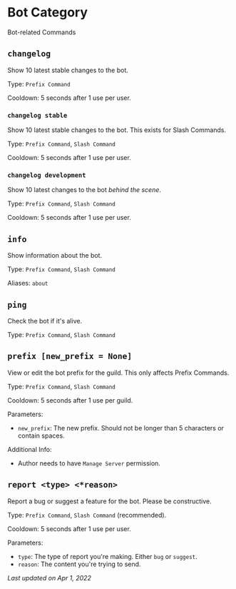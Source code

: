 # Bot Category

Bot-related Commands

## `changelog`

Show 10 latest stable changes to the bot.

Type: `Prefix Command`

Cooldown: 5 seconds after 1 use per user.

### `changelog stable`

Show 10 latest stable changes to the bot. This exists for Slash Commands.

Type: `Prefix Command`, `Slash Command`

Cooldown: 5 seconds after 1 use per user.

### `changelog development`

Show 10 latest changes to the bot *behind the scene*.

Type: `Prefix Command`, `Slash Command`

Cooldown: 5 seconds after 1 use per user.

## `info`

Show information about the bot.

Type: `Prefix Command`, `Slash Command`

Aliases: `about`

## `ping`

Check the bot if it's alive.

Type: `Prefix Command`, `Slash Command`

## `prefix [new_prefix = None]`

View or edit the bot prefix for the guild. This only affects Prefix Commands.

Type: `Prefix Command`, `Slash Command`

Cooldown: 5 seconds after 1 use per guild.

Parameters:

- `new_prefix`: The new prefix. Should not be longer than 5 characters or contain spaces.

Additional Info:

- Author needs to have `Manage Server` permission.

## `report <type> <*reason>`

Report a bug or suggest a feature for the bot. Please be constructive.

Type: `Prefix Command`, `Slash Command` (recommended).

Cooldown: 5 seconds after 1 use per user.

Parameters:

- `type`: The type of report you're making. Either `bug` or `suggest`.
- `reason`: The content you're trying to send.

*Last updated on Apr 1, 2022*
